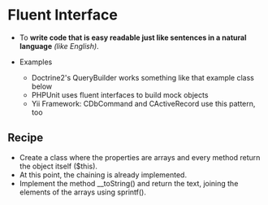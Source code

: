 # Fluent Interface

+ To **write code that is easy readable just like sentences in a natural language** _(like English)_.

+ Examples
    + Doctrine2's QueryBuilder works something like that example class below
    + PHPUnit uses fluent interfaces to build mock objects
    + Yii Framework: CDbCommand and CActiveRecord use this pattern, too

## Recipe
+ Create a class where the properties are arrays and every method return the object itself ($this).
+ At this point, the chaining is already implemented.
+ Implement the method __toString() and return the text, joining the elements of the arrays using sprintf().